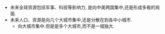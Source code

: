 * 未来全球资源包括军事、科技等影响力, 是向中美两国集中,还是形成多极的局面.
* 未来人口、资源是向几个大城市集中,还是分散在到各中小城市.
  * 向大城市集中.但是是多个大城市,而不是一城独大.